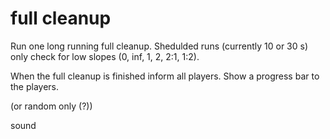# full cleanup

Run one long running full cleanup. Shedulded runs (currently 10 or 30 s) only check for low slopes (0, inf, 1, 2, 2:1, 1:2).

When the full cleanup is finished inform all players. Show a progress bar to the players.

(or random only (?))

sound